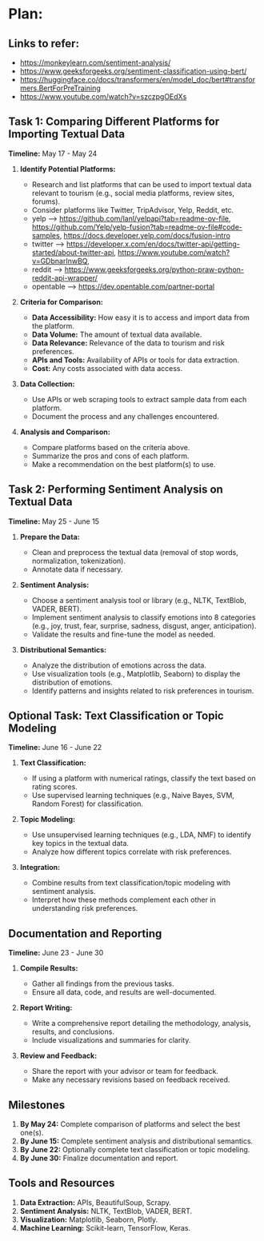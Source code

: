 # Plan:

## Links to refer:
  - https://monkeylearn.com/sentiment-analysis/ 
  - https://www.geeksforgeeks.org/sentiment-classification-using-bert/
  - https://huggingface.co/docs/transformers/en/model_doc/bert#transformers.BertForPreTraining
  - https://www.youtube.com/watch?v=szczpgOEdXs

## Task 1: Comparing Different Platforms for Importing Textual Data 
**Timeline:** May 17 - May 24

1. **Identify Potential Platforms:**
   - Research and list platforms that can be used to import textual data relevant to tourism (e.g., social media platforms, review sites, forums).
   - Consider platforms like Twitter, TripAdvisor, Yelp, Reddit, etc.
   - yelp --> https://github.com/lanl/yelpapi?tab=readme-ov-file, https://github.com/Yelp/yelp-fusion?tab=readme-ov-file#code-samples, https://docs.developer.yelp.com/docs/fusion-intro
   - twitter --> https://developer.x.com/en/docs/twitter-api/getting-started/about-twitter-api, https://www.youtube.com/watch?v=GDbnarInwBQ, 
   - reddit --> https://www.geeksforgeeks.org/python-praw-python-reddit-api-wrapper/
   - opentable --> https://dev.opentable.com/partner-portal

2. **Criteria for Comparison:**
   - **Data Accessibility:** How easy it is to access and import data from the platform.
   - **Data Volume:** The amount of textual data available.
   - **Data Relevance:** Relevance of the data to tourism and risk preferences.
   - **APIs and Tools:** Availability of APIs or tools for data extraction.
   - **Cost:** Any costs associated with data access.

3. **Data Collection:**
   - Use APIs or web scraping tools to extract sample data from each platform.
   - Document the process and any challenges encountered.

4. **Analysis and Comparison:**
   - Compare platforms based on the criteria above.
   - Summarize the pros and cons of each platform.
   - Make a recommendation on the best platform(s) to use.

## Task 2: Performing Sentiment Analysis on Textual Data

**Timeline:** May 25 - June 15

1. **Prepare the Data:**
   - Clean and preprocess the textual data (removal of stop words, normalization, tokenization).
   - Annotate data if necessary.

2. **Sentiment Analysis:**
   - Choose a sentiment analysis tool or library (e.g., NLTK, TextBlob, VADER, BERT).
   - Implement sentiment analysis to classify emotions into 8 categories (e.g., joy, trust, fear, surprise, sadness, disgust, anger, anticipation).
   - Validate the results and fine-tune the model as needed.

3. **Distributional Semantics:**
   - Analyze the distribution of emotions across the data.
   - Use visualization tools (e.g., Matplotlib, Seaborn) to display the distribution of emotions.
   - Identify patterns and insights related to risk preferences in tourism.

## Optional Task: Text Classification or Topic Modeling

**Timeline:** June 16 - June 22

1. **Text Classification:**
   - If using a platform with numerical ratings, classify the text based on rating scores.
   - Use supervised learning techniques (e.g., Naive Bayes, SVM, Random Forest) for classification.

2. **Topic Modeling:**
   - Use unsupervised learning techniques (e.g., LDA, NMF) to identify key topics in the textual data.
   - Analyze how different topics correlate with risk preferences.

3. **Integration:**
   - Combine results from text classification/topic modeling with sentiment analysis.
   - Interpret how these methods complement each other in understanding risk preferences.

## Documentation and Reporting

**Timeline:** June 23 - June 30

1. **Compile Results:**
   - Gather all findings from the previous tasks.
   - Ensure all data, code, and results are well-documented.

2. **Report Writing:**
   - Write a comprehensive report detailing the methodology, analysis, results, and conclusions.
   - Include visualizations and summaries for clarity.

3. **Review and Feedback:**
   - Share the report with your advisor or team for feedback.
   - Make any necessary revisions based on feedback received.

## Milestones

1. **By May 24:** Complete comparison of platforms and select the best one(s).
2. **By June 15:** Complete sentiment analysis and distributional semantics.
3. **By June 22:** Optionally complete text classification or topic modeling.
4. **By June 30:** Finalize documentation and report.

## Tools and Resources

1. **Data Extraction:** APIs, BeautifulSoup, Scrapy.
2. **Sentiment Analysis:** NLTK, TextBlob, VADER, BERT.
3. **Visualization:** Matplotlib, Seaborn, Plotly.
4. **Machine Learning:** Scikit-learn, TensorFlow, Keras.
